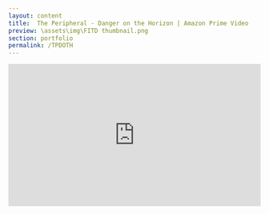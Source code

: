 ```yaml
---
layout: content
title:  The Peripheral - Danger on the Horizon | Amazon Prime Video
preview: \assets\img\FITD thumbnail.png
section: portfolio
permalink: /TPDOTH
---
```



<body><center><div style="padding:56.25% 0 0 0;position:relative;"><iframe src="https://player.vimeo.com/video/794316031?h=b098ea64b1&amp;badge=0&amp;autopause=0&amp;player_id=0&amp;app_id=58479" frameborder="0" allow="autoplay; fullscreen; picture-in-picture" allowfullscreen style="position:absolute;top:0;left:0;width:100%;height:100%;" title="PERIPHERAL_ep4_1"></iframe></div><script src="https://player.vimeo.com/api/player.js"></script></center></body>
